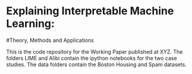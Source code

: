 # Explaining Interpretable Machine Learning: 
#Theory, Methods and Applications

This is the code repository for the Working Paper published at XYZ. The folders LIME and Alibi contain the ipython notebooks for the two case studies. The data folders contain the Boston Housing and Spam datasets. 